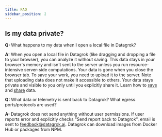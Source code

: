 ```yaml
---
title: FAQ
sidebar_position: 2
---
```


## Is my data private?

**Q:** What happens to my data when I open a local file in Datagrok?

**A:** When you open a local file in Datagrok (like dragging and dropping a file to your browser), you can analyze it without saving. This data stays in your browser's memory and isn't sent to the server unless you run resource-intensive server-side computations. Your data is gone when you close the browser tab. To save your work, you need to upload it to the server. Note that uploading data does not make it accessible to others. Your data stays private and visible to you only until you explicitly share it. Learn how to [save](../concepts/project/project.md#saving-entities-to-projects) and [share](../navigation/basic-tasks/basic-tasks.md#share) data.

**Q:** What data or telemetry is sent back to Datagrok? What egress ports/protocols are used?

**A:** Datagrok does not send anything without user permissions. If user reports error and explicitly checks "Send report back to Datagrok", email is sent to feedback@datagrok.ai. Datagrok can download images from Docker Hub or packages from NPM.